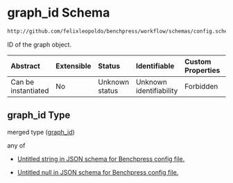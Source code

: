 # graph\_id Schema

```txt
http://github.com/felixleopoldo/benchpress/workflow/schemas/config.schema.json#/definitions/data_setup_dict/properties/graph_id
```

ID of the graph object.

| Abstract            | Extensible | Status         | Identifiable            | Custom Properties | Additional Properties | Access Restrictions | Defined In                                                        |
| :------------------ | :--------- | :------------- | :---------------------- | :---------------- | :-------------------- | :------------------ | :---------------------------------------------------------------- |
| Can be instantiated | No         | Unknown status | Unknown identifiability | Forbidden         | Allowed               | none                | [config.schema.json\*](config.schema.json "open original schema") |

## graph\_id Type

merged type ([graph\_id](config-definitions-data-item-properties-graph_id.md))

any of

*   [Untitled string in JSON schema for Benchpress config file.](config-definitions-data-item-properties-graph_id-anyof-0.md "check type definition")

*   [Untitled null in JSON schema for Benchpress config file.](config-definitions-data-item-properties-graph_id-anyof-1.md "check type definition")
